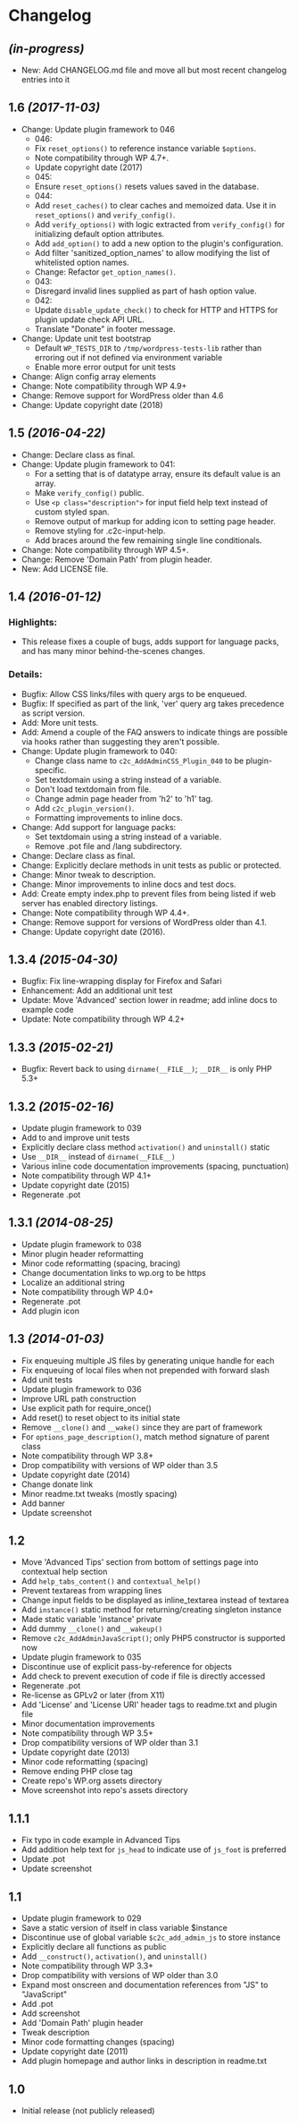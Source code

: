 # Changelog

## _(in-progress)_
* New: Add CHANGELOG.md file and move all but most recent changelog entries into it

## 1.6 _(2017-11-03)_
* Change: Update plugin framework to 046
    * 046:
    * Fix `reset_options()` to reference instance variable `$options`.
	* Note compatibility through WP 4.7+.
	* Update copyright date (2017)
    * 045:
    * Ensure `reset_options()` resets values saved in the database.
    * 044:
    * Add `reset_caches()` to clear caches and memoized data. Use it in `reset_options()` and `verify_config()`.
    * Add `verify_options()` with logic extracted from `verify_config()` for initializing default option attributes.
    * Add `add_option()` to add a new option to the plugin's configuration.
    * Add filter 'sanitized_option_names' to allow modifying the list of whitelisted option names.
    * Change: Refactor `get_option_names()`.
    * 043:
    * Disregard invalid lines supplied as part of hash option value.
    * 042:
    * Update `disable_update_check()` to check for HTTP and HTTPS for plugin update check API URL.
    * Translate "Donate" in footer message.
* Change: Update unit test bootstrap
    * Default `WP_TESTS_DIR` to `/tmp/wordpress-tests-lib` rather than erroring out if not defined via environment variable
    * Enable more error output for unit tests
* Change: Align config array elements
* Change: Note compatibility through WP 4.9+
* Change: Remove support for WordPress older than 4.6
* Change: Update copyright date (2018)

## 1.5 _(2016-04-22)_
* Change: Declare class as final.
* Change: Update plugin framework to 041:
    * For a setting that is of datatype array, ensure its default value is an array.
    * Make `verify_config()` public.
    * Use `<p class="description">` for input field help text instead of custom styled span.
    * Remove output of markup for adding icon to setting page header.
    * Remove styling for .c2c-input-help.
    * Add braces around the few remaining single line conditionals.
* Change: Note compatibility through WP 4.5+.
* Change: Remove 'Domain Path' from plugin header.
* New: Add LICENSE file.

## 1.4 _(2016-01-12)_

### Highlights:

* This release fixes a couple of bugs, adds support for language packs, and has many minor behind-the-scenes changes.

### Details:

* Bugfix: Allow CSS links/files with query args to be enqueued.
* Bugfix: If specified as part of the link, 'ver' query arg takes precedence as script version.
* Add: More unit tests.
* Add: Amend a couple of the FAQ answers to indicate things are possible via hooks rather than suggesting they aren't possible.
* Change: Update plugin framework to 040:
    * Change class name to `c2c_AddAdminCSS_Plugin_040` to be plugin-specific.
    * Set textdomain using a string instead of a variable.
    * Don't load textdomain from file.
    * Change admin page header from 'h2' to 'h1' tag.
    * Add `c2c_plugin_version()`.
    * Formatting improvements to inline docs.
* Change: Add support for language packs:
    * Set textdomain using a string instead of a variable.
    * Remove .pot file and /lang subdirectory.
* Change: Declare class as final.
* Change: Explicitly declare methods in unit tests as public or protected.
* Change: Minor tweak to description.
* Change: Minor improvements to inline docs and test docs.
* Add: Create empty index.php to prevent files from being listed if web server has enabled directory listings.
* Change: Note compatibility through WP 4.4+.
* Change: Remove support for versions of WordPress older than 4.1.
* Change: Update copyright date (2016).

## 1.3.4 _(2015-04-30)_
* Bugfix: Fix line-wrapping display for Firefox and Safari
* Enhancement: Add an additional unit test
* Update: Move 'Advanced' section lower in readme; add inline docs to example code
* Update: Note compatibility through WP 4.2+

## 1.3.3 _(2015-02-21)_
* Bugfix: Revert back to using `dirname(__FILE__)`; `__DIR__` is only PHP 5.3+

## 1.3.2 _(2015-02-16)_
* Update plugin framework to 039
* Add to and improve unit tests
* Explicitly declare class method `activation()` and `uninstall()` static
* Use `__DIR__` instead of `dirname(__FILE__)`
* Various inline code documentation improvements (spacing, punctuation)
* Note compatibility through WP 4.1+
* Update copyright date (2015)
* Regenerate .pot

## 1.3.1 _(2014-08-25)_
* Update plugin framework to 038
* Minor plugin header reformatting
* Minor code reformatting (spacing, bracing)
* Change documentation links to wp.org to be https
* Localize an additional string
* Note compatibility through WP 4.0+
* Regenerate .pot
* Add plugin icon

## 1.3 _(2014-01-03)_
* Fix enqueuing multiple JS files by generating unique handle for each
* Fix enqueuing of local files when not prepended with forward slash
* Add unit tests
* Update plugin framework to 036
* Improve URL path construction
* Use explicit path for require_once()
* Add reset() to reset object to its initial state
* Remove `__clone()` and `__wake()` since they are part of framework
* For `options_page_description()`, match method signature of parent class
* Note compatibility through WP 3.8+
* Drop compatibility with versions of WP older than 3.5
* Update copyright date (2014)
* Change donate link
* Minor readme.txt tweaks (mostly spacing)
* Add banner
* Update screenshot

## 1.2
* Move 'Advanced Tips' section from bottom of settings page into contextual help section
* Add `help_tabs_content()` and `contextual_help()`
* Prevent textareas from wrapping lines
* Change input fields to be displayed as inline_textarea instead of textarea
* Add `instance()` static method for returning/creating singleton instance
* Made static variable 'instance' private
* Add dummy `__clone()` and `__wakeup()`
* Remove `c2c_AddAdminJavaScript()`; only PHP5 constructor is supported now
* Update plugin framework to 035
* Discontinue use of explicit pass-by-reference for objects
* Add check to prevent execution of code if file is directly accessed
* Regenerate .pot
* Re-license as GPLv2 or later (from X11)
* Add 'License' and 'License URI' header tags to readme.txt and plugin file
* Minor documentation improvements
* Note compatibility through WP 3.5+
* Drop compatibility versions of WP older than 3.1
* Update copyright date (2013)
* Minor code reformatting (spacing)
* Remove ending PHP close tag
* Create repo's WP.org assets directory
* Move screenshot into repo's assets directory

## 1.1.1
* Fix typo in code example in Advanced Tips
* Add addition help text for `js_head` to indicate use of `js_foot` is preferred
* Update .pot
* Update screenshot

## 1.1
* Update plugin framework to 029
* Save a static version of itself in class variable $instance
* Discontinue use of global variable `$c2c_add_admin_js` to store instance
* Explicitly declare all functions as public
* Add `__construct()`, `activation()`, and `uninstall()`
* Note compatibility through WP 3.3+
* Drop compatibility with versions of WP older than 3.0
* Expand most onscreen and documentation references from "JS" to "JavaScript"
* Add .pot
* Add screenshot
* Add 'Domain Path' plugin header
* Tweak description
* Minor code formatting changes (spacing)
* Update copyright date (2011)
* Add plugin homepage and author links in description in readme.txt

## 1.0
* Initial release (not publicly released)
